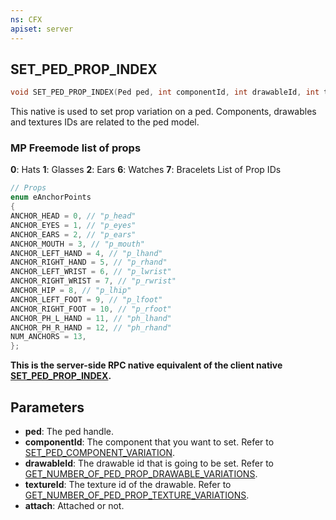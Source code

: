 ```yaml
---
ns: CFX
apiset: server
---
```

## SET_PED_PROP_INDEX

```c
void SET_PED_PROP_INDEX(Ped ped, int componentId, int drawableId, int textureId, BOOL attach);
```

This native is used to set prop variation on a ped. Components, drawables and textures IDs are related to the ped model.
### MP Freemode list of props
**0**: Hats
**1**: Glasses
**2**: Ears
**6**: Watches
**7**: Bracelets
List of Prop IDs
```cpp
// Props
enum eAnchorPoints
{
ANCHOR_HEAD = 0, // "p_head"
ANCHOR_EYES = 1, // "p_eyes"
ANCHOR_EARS = 2, // "p_ears"
ANCHOR_MOUTH = 3, // "p_mouth"
ANCHOR_LEFT_HAND = 4, // "p_lhand"
ANCHOR_RIGHT_HAND = 5, // "p_rhand"
ANCHOR_LEFT_WRIST = 6, // "p_lwrist"
ANCHOR_RIGHT_WRIST = 7, // "p_rwrist"
ANCHOR_HIP = 8, // "p_lhip"
ANCHOR_LEFT_FOOT = 9, // "p_lfoot"
ANCHOR_RIGHT_FOOT = 10, // "p_rfoot"
ANCHOR_PH_L_HAND = 11, // "ph_lhand"
ANCHOR_PH_R_HAND = 12, // "ph_rhand"
NUM_ANCHORS = 13,
};
```

**This is the server-side RPC native equivalent of the client native [SET\_PED\_PROP\_INDEX](?_0x93376B65A266EB5F).**

## Parameters
* **ped**: The ped handle.
* **componentId**: The component that you want to set. Refer to [SET_PED_COMPONENT_VARIATION](#\_0x262B14F48D29DE80).
* **drawableId**: The drawable id that is going to be set. Refer to [GET_NUMBER_OF_PED_PROP_DRAWABLE_VARIATIONS](#\_0x5FAF9754E789FB47).
* **textureId**: The texture id of the drawable. Refer to [GET_NUMBER_OF_PED_PROP_TEXTURE_VARIATIONS](#\_0xA6E7F1CEB523E171).
* **attach**: Attached or not.

